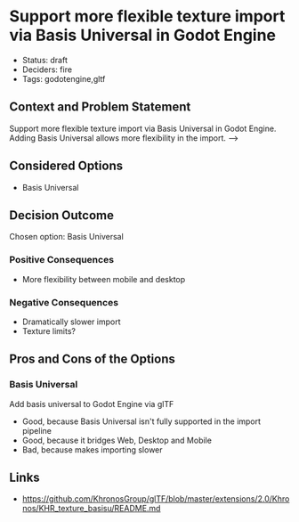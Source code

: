 # Support more flexible texture import via Basis Universal in Godot Engine

- Status: draft
- Deciders: fire
- Tags: godotengine,gltf

## Context and Problem Statement

Support more flexible texture import via Basis Universal in Godot Engine. Adding Basis Universal allows more flexibility in the import.
-->

## Considered Options

- Basis Universal

## Decision Outcome

Chosen option: Basis Universal

### Positive Consequences

- More flexibility between mobile and desktop

### Negative Consequences <!-- optional -->

- Dramatically slower import
- Texture limits?

## Pros and Cons of the Options <!-- optional -->

### Basis Universal

Add basis universal to Godot Engine via glTF

- Good, because Basis Universal isn't fully supported in the import pipeline
- Good, because it bridges Web, Desktop and Mobile
- Bad, because makes importing slower

## Links <!-- optional -->

- https://github.com/KhronosGroup/glTF/blob/master/extensions/2.0/Khronos/KHR_texture_basisu/README.md

